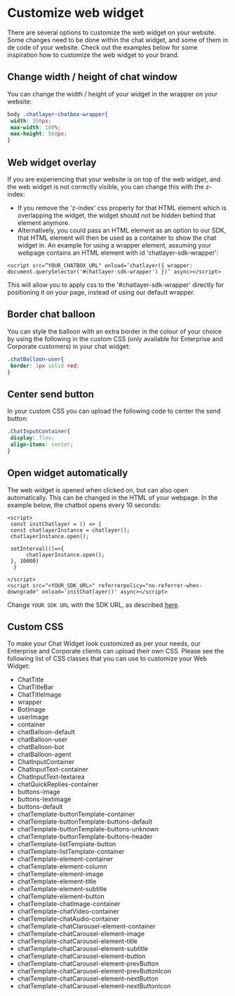 # Customize web widget

There are several options to customize the web widget on your website. Some changes need to be done within the chat widget, and some of them in de code of your website. Check out the examples below for some inspiration how to customize the web widget to your brand.

## Change width / height of chat window

You can change the width / height of your widget in the wrapper on your website:

```css
body .chatlayer-chatbox-wrapper{
 width: 350px;
 max-width: 100%;
 max-height: 560px;
}
```

## Web widget overlay

If you are experiencing that your website is on top of the web widget, and the web widget is not correctly visible, you can change this with the z-index:

* If you remove the 'z-index' css property for that HTML element which is overlapping the widget, the widget should not be hidden behind that element anymore.
* Alternatively, you could pass an HTML element as an option to our SDK, that HTML element will then be used as a container to show the chat widget in. An example for using a wrapper element, assuming your webpage contains an HTML element with id 'chatlayer-sdk-wrapper': 

```markup
<script src=“YOUR_CHATBOX_URL" onload=‘chatlayer({ wrapper: document.querySelector('#chatlayer-sdk-wrapper') })’ async></script>
```

This will allow you to apply css to the '\#chatlayer-sdk-wrapper' directly for positioning it on your page, instead of using our default wrapper.

## Border chat balloon

You can style the balloon with an extra border in the colour of your choice by using the following in the custom CSS \(only available for Enterprise and Corporate customers\) in your chat widget:

```css
.chatBalloon-user{
 border: 1px solid red;
}
```

## Center send button

In your custom CSS you can upload the following code to center the send button:

```css
.ChatInputContainer{
 display: flex;
 align-items: center;
}
```

## Open widget automatically

The web widget is opened when clicked on, but can also open automatically. This can be changed in the HTML of your webpage. In the example below, the chatbot opens every 10 seconds:

```markup
<script>
 const initChatlayer = () => {
 const chatlayerInstance = chatlayer();
 chatlayerInstance.open();

 setInterval(()=>{
      chatlayerInstance.open();
 }, 10000)
  }

</script>
<script src="<YOUR_SDK_URL>" referrerpolicy="no-referrer-when-downgrade" onload='initChatlayer()' async></script>
```

Change `YOUR SDK URL` with the SDK URL, as described [here](https://docs.chatlayer.ai/channels/webwidget#embedding-the-web-widget-on-your-website). 

## Custom CSS

To make your Chat Widget look customized as per your needs, our Enterprise and Corporate clients can upload their own CSS. Please see the following list of CSS classes that you can use to customize your Web Widget:

* ChatTitle
* ChatTitleBar
* ChatTitleImage
* wrapper
* BotImage
* userImage
* container
* chatBalloon-default
* chatBalloon-user
* chatBalloon-bot
* chatBalloon-agent
* ChatInputContainer
* ChatInputText-container
* ChatInputText-textarea
* chatQuickReplies-container
* buttons-image
* buttons-textimage
* buttons-default
* chatTemplate-buttonTemplate-container
* chatTemplate-buttonTemplate-buttons-default
* chatTemplate-buttonTemplate-buttons-unknown
* chatTemplate-buttonTemplate-buttons-header
* chatTemplate-listTemplate-button
* chatTemplate-listTemplate-container
* chatTemplate-element-container
* chatTemplate-element-column
* chatTemplate-element-image
* chatTemplate-element-title
* chatTemplate-element-subtitle
* chatTemplate-element-button
* chatTemplate-chatImage-container
* chatTemplate-chatVideo-container
* chatTemplate-chatAudio-container
* chatTemplate-chatClarousel-element-container
* chatTemplate-chatCarousel-element-image
* chatTemplate-chatCarousel-element-title
* chatTemplate-chatCarousel-element-subtitle
* chatTemplate-chatCarousel-element-button
* chatTemplate-chatCarousel-element-prevButton
* chatTemplate-chatCarousel-element-prevButtonIcon
* chatTemplate-chatCarousel-element-nextButton
* chatTemplate-chatCarousel-element-nextButtonIcon



